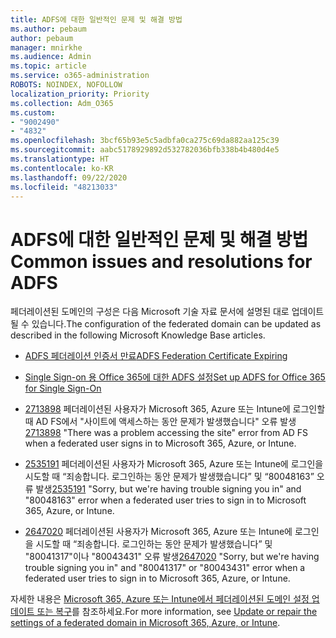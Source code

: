 ```yaml
---
title: ADFS에 대한 일반적인 문제 및 해결 방법
ms.author: pebaum
author: pebaum
manager: mnirkhe
ms.audience: Admin
ms.topic: article
ms.service: o365-administration
ROBOTS: NOINDEX, NOFOLLOW
localization_priority: Priority
ms.collection: Adm_O365
ms.custom:
- "9002490"
- "4832"
ms.openlocfilehash: 3bcf65b93e5c5adbfa0ca275c69da882aa125c39
ms.sourcegitcommit: aabc5178929892d532782036bfb338b4b480d4e5
ms.translationtype: HT
ms.contentlocale: ko-KR
ms.lasthandoff: 09/22/2020
ms.locfileid: "48213033"
---
```

# <a name="common-issues-and-resolutions-for-adfs"></a><span data-ttu-id="1ad7f-102">ADFS에 대한 일반적인 문제 및 해결 방법</span><span class="sxs-lookup"><span data-stu-id="1ad7f-102">Common issues and resolutions for ADFS</span></span>

<span data-ttu-id="1ad7f-103">페더레이션된 도메인의 구성은 다음 Microsoft 기술 자료 문서에 설명된 대로 업데이트될 수 있습니다.</span><span class="sxs-lookup"><span data-stu-id="1ad7f-103">The configuration of the federated domain can be updated as described in the following Microsoft Knowledge Base articles.</span></span>

- [<span data-ttu-id="1ad7f-104">ADFS 페더레이션 인증서 만료</span><span class="sxs-lookup"><span data-stu-id="1ad7f-104">ADFS Federation Certificate Expiring</span></span>](adfs-federation-certificate-expiring.md)

- [<span data-ttu-id="1ad7f-105">Single Sign-on 용 Office 365에 대한 ADFS 설정</span><span class="sxs-lookup"><span data-stu-id="1ad7f-105">Set up ADFS for Office 365 for Single Sign-On</span></span>](https://docs.microsoft.com/office365/troubleshoot/active-directory/set-up-adfs-for-single-sign-on)

- <span data-ttu-id="1ad7f-106">[2713898](https://support.microsoft.com/help/2713898) 페더레이션된 사용자가 Microsoft 365, Azure 또는 Intune에 로그인할 때 AD FS에서 "사이트에 액세스하는 동안 문제가 발생했습니다" 오류 발생</span><span class="sxs-lookup"><span data-stu-id="1ad7f-106">[2713898](https://support.microsoft.com/help/2713898)  "There was a problem accessing the site" error from AD FS when a federated user signs in to Microsoft 365, Azure, or Intune.</span></span>

- <span data-ttu-id="1ad7f-107">[2535191](https://support.microsoft.com/help/2535191) 페더레이션된 사용자가 Microsoft 365, Azure 또는 Intune에 로그인을 시도할 때 “죄송합니다. 로그인하는 동안 문제가 발생했습니다” 및 “80048163” 오류 발생</span><span class="sxs-lookup"><span data-stu-id="1ad7f-107">[2535191](https://support.microsoft.com/help/2535191) "Sorry, but we're having trouble signing you in" and "80048163" error when a federated user tries to sign in to Microsoft 365, Azure, or Intune.</span></span>

- <span data-ttu-id="1ad7f-108">[2647020](https://support.microsoft.com/help/2647020) 페더레이션된 사용자가 Microsoft 365, Azure 또는 Intune에 로그인을 시도할 때 “죄송합니다. 로그인하는 동안 문제가 발생했습니다” 및 "80041317"이나 "80043431" 오류 발생</span><span class="sxs-lookup"><span data-stu-id="1ad7f-108">[2647020](https://support.microsoft.com/help/2647020)   "Sorry, but we're having trouble signing you in" and "80041317" or "80043431" error when a federated user tries to sign in to Microsoft 365, Azure, or Intune.</span></span>

<span data-ttu-id="1ad7f-109">자세한 내용은 [Microsoft 365, Azure 또는 Intune에서 페더레이션된 도메인 설정 업데이트 또는 복구](https://docs.microsoft.com/office365/troubleshoot/active-directory/update-federated-domain-office-365)를 참조하세요.</span><span class="sxs-lookup"><span data-stu-id="1ad7f-109">For more information, see [Update or repair the settings of a federated domain in Microsoft 365, Azure, or Intune](https://docs.microsoft.com/office365/troubleshoot/active-directory/update-federated-domain-office-365).</span></span>
